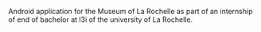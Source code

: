 Android application for the Museum of La Rochelle as part of an internship of end of bachelor at l3i of the university of La Rochelle.